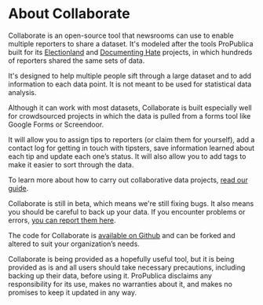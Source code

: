 # About Collaborate

Collaborate is an open-source tool that newsrooms can use to enable multiple reporters to share a dataset. It's modeled after the tools ProPublica built for its [Electionland](http://election.land) and [Documenting Hate](http://documentinghate.com) projects, in which hundreds of reporters shared the same sets of data.

It's designed to help multiple people sift through a large dataset and to add information to each data point. It is not meant to be used for statistical data analysis.

Although it can work with most datasets, Collaborate is built especially well for crowdsourced projects in which the data is pulled from a forms tool like Google Forms or Screendoor.

It will allow you to assign tips to reporters \(or claim them for yourself\), add a contact log for getting in touch with tipsters, save information learned about each tip and update each one’s status. It will also allow you to add tags to make it easier to sort through the data.

To learn more about how to carry out collaborative data projects, [read our guide](https://propublica.gitbook.io/collaborative/).

Collaborate is still in beta, which means we're still fixing bugs. It also means you should be careful to back up your data. If you encounter problems or errors, [you can report them here](https://github.com/propublica/django-collaborative/issues).

The code for Collaborate is [available on Github](https://github.com/propublica/django-collaborative/issues) and can be forked and altered to suit your organization’s needs.

Collaborate is being provided as a hopefully useful tool, but it is being provided as is and all users should take necessary precautions, including backing up their data, before using it. ProPublica disclaims any responsibility for its use, makes no warranties about it, and makes no promises to keep it updated in any way.

